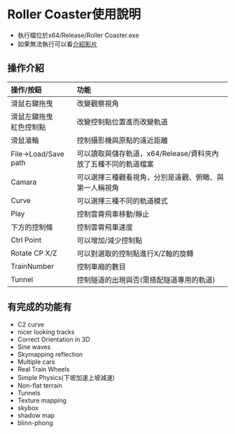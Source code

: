 # Roller Coaster使用說明
- 執行檔位於x64/Release/Roller Coaster.exe
- 如果無法執行可以看[介紹影片](https://youtu.be/TfZ_nP3zw_0)


## 操作介紹
|操作/按鈕|功能
|:-|:-
|滑鼠右鍵拖曳|改變觀察視角
|滑鼠左鍵拖曳<br>紅色控制點|改變控制點位置進而改變軌道
|滑鼠滾輪|控制攝影機與原點的遠近距離
|File->Load/Save path|可以讀取與儲存軌道，x64/Release/資料夾內放了五種不同的軌道檔案
|Camara|可以選擇三種觀看視角，分別是遠觀、俯瞰、與第一人稱視角
|Curve|可以選擇三種不同的軌道模式
|Play|控制雲霄飛車移動/靜止
|下方的控制條|控制雲霄飛車速度
|Ctrl Point|可以增加/減少控制點
|Rotate CP X/Z|可以對選取的控制點進行X/Z軸的旋轉
|TrainNumber|控制車廂的數目
|Tunnel|控制隧道的出現與否(需搭配隧道專用的軌道)

## 有完成的功能有
- C2 curve
- nicer looking tracks
- Correct Orientation in 3D
- Sine waves
- Skymapping reflection
- Multiple cars
- Real Train Wheels
- Simple Physics(下坡加速上坡減速)
- Non-flat terrain
- Tunnels
- Texture mapping
- skybox
- shadow map
- blinn-phong

